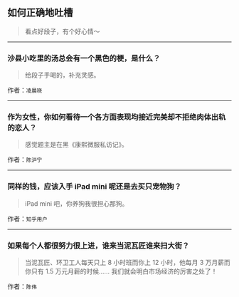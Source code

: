 ## 如何正确地吐槽

> 看点好段子，有个好心情～


 
---

### 沙县小吃里的汤总会有一个黑色的梗，是什么？

> 给段子手喝的，补充灵感。


作者：`凌晨晓`

---

### 作为女性，你如何看待一个各方面表现均接近完美却不拒绝肉体出轨的恋人？

> 感觉题主是在黑《康熙微服私访记》。


作者：`陈沪宁`

---

### 同样的钱，应该入手 iPad mini 呢还是去买只宠物狗？

> iPad mini 吧，你养狗我很担心那狗。


作者：`知乎用户`

---

### 如果每个人都很努力很上进，谁来当泥瓦匠谁来扫大街？

> 当泥瓦匠、环卫工人每天只上 8 小时班而你上 12 小时，他每月 3 万月薪而你只有 1.5 万元月薪的时候……
> 我们就会明白市场经济的厉害之处了！


作者：`陈伟`